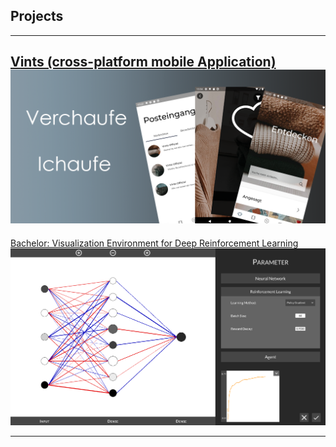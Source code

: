 ## Projects

--- 

<a class="project_links" href="/Vints">Vints (cross-platform mobile Application)</a>
<br/>
<img src="images/GooglePlayStoreBanner.png?raw=true"/>
---

<a class="project_links" href="/Bachelor">Bachelor: Visualization Environment for Deep Reinforcement Learning</a>
<br/>
<img src="images/Step2(1).png?raw=true"/>

---
